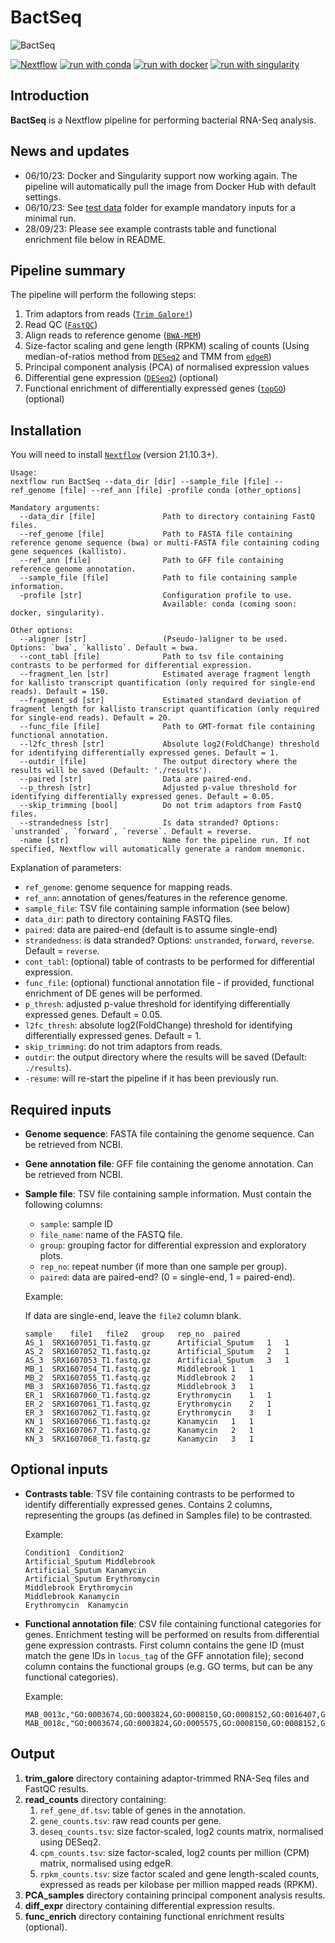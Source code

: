# BactSeq

![BactSeq](https://github.com/adamd3/BactSeq/actions/workflows/ci.yml/badge.svg)

[![Nextflow](https://img.shields.io/badge/nextflow%20DSL2-%E2%89%A521.10.3-23aa62.svg?labelColor=000000)](https://www.nextflow.io/)
[![run with conda](http://img.shields.io/badge/run%20with-conda-3EB049?labelColor=000000&logo=anaconda)](https://docs.conda.io/en/latest/)
[![run with docker](https://img.shields.io/badge/run%20with-docker-0db7ed?labelColor=000000&logo=docker)](https://www.docker.com/)
[![run with singularity](https://img.shields.io/badge/run%20with-singularity-1d355c.svg?labelColor=000000)](https://sylabs.io/docs/)

## Introduction

**BactSeq** is a Nextflow pipeline for performing bacterial RNA-Seq analysis.

## News and updates

- 06/10/23: Docker and Singularity support now working again. The pipeline will automatically pull the image from Docker Hub with default settings.
- 06/10/23: See [test data](https://github.com/adamd3/BactSeq/tree/main/test_data) folder for example mandatory inputs for a minimal run.
- 28/09/23: Please see example contrasts table and functional enrichment file below in README.

## Pipeline summary

The pipeline will perform the following steps:

1. Trim adaptors from reads ([`Trim Galore!`](https://www.bioinformatics.babraham.ac.uk/projects/trim_galore/))
2. Read QC ([`FastQC`](https://www.bioinformatics.babraham.ac.uk/projects/fastqc/))
3. Align reads to reference genome ([`BWA-MEM`](https://github.com/lh3/bwa/))
4. Size-factor scaling and gene length (RPKM) scaling of counts (Using median-of-ratios method from [`DESeq2`](https://bioconductor.org/packages/release/bioc/html/DESeq2.html) and TMM from [`edgeR`](http://bioconductor.org/packages/release/bioc/html/edgeR.html))
5. Principal component analysis (PCA) of normalised expression values
6. Differential gene expression ([`DESeq2`](https://bioconductor.org/packages/release/bioc/html/DESeq2.html)) (optional)
7. Functional enrichment of differentially expressed genes ([`topGO`](https://bioconductor.org/packages/release/bioc/html/topGO.html)) (optional)

## Installation

You will need to install [`Nextflow`](https://www.nextflow.io/) (version 21.10.3+).

```
Usage:
nextflow run BactSeq --data_dir [dir] --sample_file [file] --ref_genome [file] --ref_ann [file] -profile conda [other_options]

Mandatory arguments:
  --data_dir [file]               Path to directory containing FastQ files.
  --ref_genome [file]             Path to FASTA file containing reference genome sequence (bwa) or multi-FASTA file containing coding gene sequences (kallisto).
  --ref_ann [file]                Path to GFF file containing reference genome annotation.
  --sample_file [file]            Path to file containing sample information.
  -profile [str]                  Configuration profile to use.
                                  Available: conda (coming soon: docker, singularity).

Other options:
  --aligner [str]                 (Pseudo-)aligner to be used. Options: `bwa`, `kallisto`. Default = bwa.
  --cont_tabl [file]              Path to tsv file containing contrasts to be performed for differential expression.
  --fragment_len [str]            Estimated average fragment length for kallisto transcript quantification (only required for single-end reads). Default = 150.
  --fragment_sd [str]             Estimated standard deviation of fragment length for kallisto transcript quantification (only required for single-end reads). Default = 20.
  --func_file [file]              Path to GMT-format file containing functional annotation.
  --l2fc_thresh [str]             Absolute log2(FoldChange) threshold for identifying differentially expressed genes. Default = 1.
  --outdir [file]                 The output directory where the results will be saved (Default: './results').
  --paired [str]                  Data are paired-end.
  --p_thresh [str]                Adjusted p-value threshold for identifying differentially expressed genes. Default = 0.05.
  --skip_trimming [bool]          Do not trim adaptors from FastQ files.
  --strandedness [str]            Is data stranded? Options: `unstranded`, `forward`, `reverse`. Default = reverse.
  -name [str]                     Name for the pipeline run. If not specified, Nextflow will automatically generate a random mnemonic.

```

Explanation of parameters:

- `ref_genome`: genome sequence for mapping reads.
- `ref_ann`: annotation of genes/features in the reference genome.
- `sample_file`: TSV file containing sample information (see below)
- `data_dir`: path to directory containing FASTQ files.
- `paired`: data are paired-end (default is to assume single-end)
- `strandedness`: is data stranded? Options: `unstranded`, `forward`, `reverse`. Default = `reverse`.
- `cont_tabl`: (optional) table of contrasts to be performed for differential expression.
- `func_file`: (optional) functional annotation file - if provided, functional enrichment of DE genes will be performed.
- `p_thresh`: adjusted p-value threshold for identifying differentially expressed genes. Default = 0.05.
- `l2fc_thresh`: absolute log2(FoldChange) threshold for identifying differentially expressed genes. Default = 1.
- `skip_trimming`: do not trim adaptors from reads.
- `outdir`: the output directory where the results will be saved (Default: `./results`).
- `-resume`: will re-start the pipeline if it has been previously run.

## Required inputs

- **Genome sequence**: FASTA file containing the genome sequence. Can be retrieved from NCBI.
- **Gene annotation file**: GFF file containing the genome annotation. Can be retrieved from NCBI.
- **Sample file**: TSV file containing sample information. Must contain the following columns:

  - `sample`: sample ID
  - `file_name`: name of the FASTQ file.
  - `group`: grouping factor for differential expression and exploratory plots.
  - `rep_no`: repeat number (if more than one sample per group).
  - `paired`: data are paired-end? (0 = single-end, 1 = paired-end).

  Example:

  If data are single-end, leave the `file2` column blank.

  ```console
  sample	file1   file2	group	rep_no  paired
  AS_1	SRX1607051_T1.fastq.gz	    Artificial_Sputum	1   1
  AS_2	SRX1607052_T1.fastq.gz	    Artificial_Sputum	2   1
  AS_3	SRX1607053_T1.fastq.gz	    Artificial_Sputum	3   1
  MB_1	SRX1607054_T1.fastq.gz	    Middlebrook	1   1
  MB_2	SRX1607055_T1.fastq.gz	    Middlebrook	2   1
  MB_3	SRX1607056_T1.fastq.gz	    Middlebrook	3   1
  ER_1	SRX1607060_T1.fastq.gz	    Erythromycin	1   1
  ER_2	SRX1607061_T1.fastq.gz	    Erythromycin	2   1
  ER_3	SRX1607062_T1.fastq.gz	    Erythromycin	3   1
  KN_1	SRX1607066_T1.fastq.gz	    Kanamycin	1   1
  KN_2	SRX1607067_T1.fastq.gz	    Kanamycin	2   1
  KN_3	SRX1607068_T1.fastq.gz	    Kanamycin	3   1
  ```

## Optional inputs

- **Contrasts table**: TSV file containing contrasts to be performed to identify differentially expressed genes.
  Contains 2 columns, representing the groups (as defined in Samples file) to be contrasted.

  Example:

  ```console
  Condition1  Condition2
  Artificial_Sputum Middlebrook
  Artificial_Sputum Kanamycin
  Artificial_Sputum Erythromycin
  Middlebrook Erythromycin
  Middlebrook Kanamycin
  Erythromycin  Kanamycin
  ```

- **Functional annotation file**: CSV file containing functional categories for genes. Enrichment testing will be performed
  on results from differential gene expression contrasts. First column contains the gene ID (must match the gene IDs in `locus_tag` of the GFF annotation file); second column contains the functional groups (e.g. GO terms, but can be any functional categories).

  Example:

  ```console
  MAB_0013c,"GO:0003674,GO:0003824,GO:0008150,GO:0008152,GO:0016407,GO:0016740,GO:0016746,GO:0016747"
  MAB_0018c,"GO:0003674,GO:0003824,GO:0005575,GO:0008150,GO:0008152,GO:0008168,GO:0016020,GO:0016021,GO:0016740,GO:0016741,GO:0031224,GO:0032259,GO:0044425"

  ```

## Output

1. **trim_galore** directory containing adaptor-trimmed RNA-Seq files and FastQC results.
2. **read_counts** directory containing:
   1. `ref_gene_df.tsv`: table of genes in the annotation.
   2. `gene_counts.tsv`: raw read counts per gene.
   3. `deseq_counts.tsv`: size factor-scaled, log2 counts matrix, normalised using DESeq2.
   4. `cpm_counts.tsv`: size factor-scaled, log2 counts per million (CPM) matrix, normalised using edgeR.
   5. `rpkm_counts.tsv`: size factor scaled and gene length-scaled counts, expressed as reads per kilobase per million mapped reads (RPKM).
3. **PCA_samples** directory containing principal component analysis results.
4. **diff_expr** directory containing differential expression results.
5. **func_enrich** directory containing functional enrichment results (optional).
